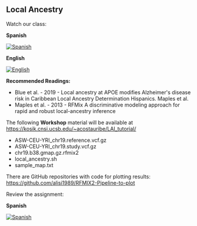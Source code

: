 ## Local Ancestry

Watch our class: 

**Spanish**

[![Spanish](https://img.youtube.com/vi/5TUZn0ssSu4/0.jpg)](https://youtube.com/watch?v=5TUZn0ssSu4)

**English** 

[![English](https://img.youtube.com/vi/N0x3sVQXW8k/0.jpg)](https://youtube.com/watch?v=N0x3sVQXW8k)

**Recommended Readings:**
- Blue et al. - 2019 - Local ancestry at APOE modifies Alzheimer's disease risk in Caribbean Local Ancestry Determination Hispanics. Maples et al.
- Maples et al. - 2013 - RFMix A discriminative modeling approach for rapid and robust local-ancestry inference


The following **Workshop** material will be available at https://kosik.cnsi.ucsb.edu/~acostauribe/LAI_tutorial/

- ASW-CEU-YRI_chr19.reference.vcf.gz
- ASW-CEU-YRI_chr19.study.vcf.gz
- chr19.b38.gmap.gz.rfmix2
- local_ancestry.sh
- sample_map.txt

There are GitHub repositories with code for plotting results: https://github.com/alisi1989/RFMIX2-Pipeline-to-plot

Review the assignment: 

**Spanish**

[![Spanish](https://img.youtube.com/vi/XDLh_D-eEgg/0.jpg)](https://youtube.com/watch?v=XDLh_D-eEgg)



